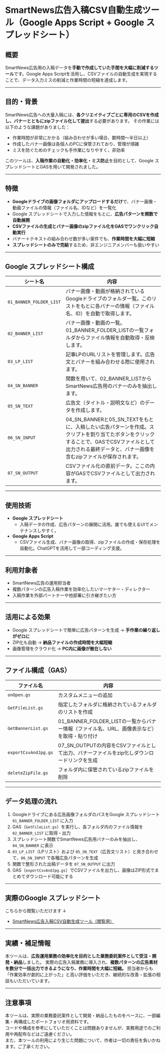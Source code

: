 # SmartNews広告入稿CSV自動生成ツール（Google Apps Script + Google スプレッドシート）

## 概要
SmartNews広告用の入稿データを**手動で作成していた手間を大幅に削減するツール**です。Google Apps Scriptを活用し、CSVファイルの自動生成を実現することで、データ入力ミスの削減と作業時間の短縮を達成します。

---

## 目的・背景
SmartNews広告への大量入稿には、**各クリエイティブごとに専用のCSVを作成し、バナーとともにzipファイル化して提出**する必要があります。
その作業には以下のような課題がありました：
- 作業時間が非常にかかる（組み合わせが多い場合、数時間〜半日以上）
- 作成したバナー画像は各個人のPCに保管されており、管理が煩雑
- ミスを防ぐためのチェックも手作業になりやすく、非効率

このツールは、**入稿作業の自動化・効率化・ミス防止**を目的として、Google スプレッドシートとGASを用いて開発されました。

---

## 特徴
- **Googleドライブの画像フォルダにアップロードするだけ**で、バナー画像・動画ファイルの情報（ファイル名、IDなど）を一覧化
- Google スプレッドシートで入力した情報をもとに、**広告パターンを関数で自動展開**
- **CSVファイルの生成とバナー画像のzipファイル化をGASでワンクリック自動実行**
- バナー＋テキストの組み合わせ数が多い案件でも、**作業時間を大幅に短縮**
- **スプレッドシートのみで完結**するため、非エンジニアメンバーも扱いやすい

---

## Google スプレッドシート構成

| シート名 | 内容 |
|--------|------|
| `01_BANNER_FOLDER_LIST` | バナー画像・動画が格納されているGoogleドライブのフォルダ一覧。このリストをもとに各バナーの情報（ファイル名、ID）を自動で取得します。 |
| `02_BANNER_LIST` | バナー画像・動画の一覧。01_BANNER_FOLDER_LISTの一覧フォルダからファイル情報を自動取得・反映します。 |
| `03_LP_LIST` | 記事LPのURLリストを管理します。広告文とバナーを組み合わせる際に使用されます。 |
| `04_SN_BANNER` | 関数を用いて、02_BANNER_LISTからSmartNews広告用のバナーのみを抽出します。 |
| `05_SN_TEXT` | 広告文（タイトル・説明文など）のデータを作成します。 |
| `06_SN_INPUT` | 04_SN_BANNERと05_SN_TEXTをもとに、入稿したい広告パターンを作成。スクリプトを割り当てたボタンをクリックすることで、GASでCSVファイルとして出力される最終データと、バナー画像を含むzipファイルが保存されます。 |
| `07_SN_OUTPUT` | CSVファイル化の直前データ。ここの内容がGASでCSVファイルとして出力されます。 |

---

## 使用技術
- **Google スプレッドシート**
   - 入稿データの作成、広告パターンの展開に活用。誰でも使えるUIでメンテナンスしやすく。
- **Google Apps Script**
  - CSVファイル生成、バナー画像の取得、zipファイルの作成・保存処理を自動化。ChatGPTを活用して一部コーディング支援。

---

## 利用対象者
- SmartNews広告の運用担当者
- 複数パターンの広告入稿作業を効率化したいマーケター・ディレクター
- 入稿作業を外部パートナーや他部署に引き継ぎたい方

---

## 活用による効果
- Google スプレッドシートで簡単に広告パターンを生成 → **手作業の繰り返しがゼロに**
- ZIP化も自動 → **納品ファイルの作成時間を大幅短縮**
- 画像管理をクラウド化 → **PC内に画像が散在しない**

---

## ファイル構成（GAS）

| ファイル名 | 内容 |
|------------|------|
| `onOpen.gs` | カスタムメニューの追加 |
| `GetFileList.gs` | 指定したフォルダに格納されているフォルダのリストを作成 |
| `GetBannerList.gs` | 01_BANNER_FOLDER_LISTの一覧からバナー情報（ファイル名、URL、画像表示など）を取得・貼り付け |
| `exportCsvAndJpg.gs` | 07_SN_OUTPUTの内容をCSVファイルとして出力、バナーファイルをzip化しダウンロードリンクを生成 |
| `deleteZipFile.gs` | フォルダ内に保管されているzipファイルを削除 |

---

## データ処理の流れ

1. Googleドライブにある広告画像フォルダのパスをGoogle スプレッドシート `01_BANNER_FOLDER_LIST` に入力
2. GAS（`GetFileList.gs`）を実行し、各フォルダ内のファイル情報を `02_BANNER_LIST` に取得・出力
3. スプレッドシート関数でSmartNews広告用バナーのみを抽出し、`04_SN_BANNER` に表示
4. `03_LP_LIST`（LPリスト）および `05_SN_TEXT`（広告文リスト）と突き合わせて、`06_SN_INPUT` で各種広告パターンを生成
5. 関数で整形された出稿データを `07_SN_OUTPUT` に出力
6. GAS（`exportCsvAndJpg.gs`）でCSVファイルを出力し、画像はZIP形式でまとめてダウンロード可能にする

---

## 実際のGoogle スプレッドシート  
こちらから閲覧いただけます ↓
- [SmartNews広告入稿CSV自動生成ツール（閲覧用）](https://docs.google.com/spreadsheets/d/1IgRgQu9y_3dHcsPGsxs1hUvc8_We5CCQus3Ji-sSiPk/edit?gid=968352328#gid=968352328)

---

## 実績・補足情報

本ツールは、**広告運用業務の効率化を目的とした業務委託案件として受注・開発・納品**しました。
実際の広告入稿業務に導入され、**複数パターンの広告素材を数分で一括出力できるようになり、作業時間を大幅に短縮。**
担当者からも「作業効率が劇的に上がった」と高い評価をいただき、継続的な改善・拡張の相談もいただいています。

----

## 注意事項
本ツールは、実際の業務委託案件として開発・納品したものをベースに、一部編集・再構成したポートフォリオ用資料です。  
コードや構成を参考にしていただくことは問題ありませんが、実務用途でのご利用や再配布などはご遠慮ください。  
また、本ツールの利用により生じた問題について、作者は一切の責任を負いかねます。ご了承ください。

